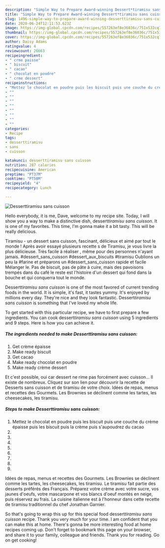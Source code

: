 ```yaml
---
description: "Simple Way to Prepare Award-winning Dessert*tiramisu sans cuisson*"
title: "Simple Way to Prepare Award-winning Dessert*tiramisu sans cuisson*"
slug: 1496-simple-way-to-prepare-award-winning-desserttiramisu-sans-cuisson
date: 2020-06-24T12:11:53.623Z
image: https://img-global.cpcdn.com/recipes/557263ef8e36036c/751x532cq70/desserttiramisu-sans-cuisson-photo-principale-de-la-recette.jpg
thumbnail: https://img-global.cpcdn.com/recipes/557263ef8e36036c/751x532cq70/desserttiramisu-sans-cuisson-photo-principale-de-la-recette.jpg
cover: https://img-global.cpcdn.com/recipes/557263ef8e36036c/751x532cq70/desserttiramisu-sans-cuisson-photo-principale-de-la-recette.jpg
author: Daisy Adams
ratingvalue: 4
reviewcount: 26663
recipeingredient:
- " crme paisse"
- " biscuit"
- " cacao"
- " chocolat en poudre"
- " crme dessert"
recipeinstructions:
- "Mettez le chocolat en poudre puis les biscuit puis une couche du crème épaisse puis les biscuit puis la crème puis s&#39;aupoudrez du cacao"
- ""
- ""
- ""
- ""
- ""
- ""
- ""
- ""
categories:
- Recipe
tags:
- desserttiramisu
- sans
- cuisson

katakunci: desserttiramisu sans cuisson 
nutrition: 287 calories
recipecuisine: American
preptime: "PT37M"
cooktime: "PT50M"
recipeyield: "4"
recipecategory: Lunch

---
```



![Dessert*tiramisu sans cuisson*](https://img-global.cpcdn.com/recipes/557263ef8e36036c/751x532cq70/desserttiramisu-sans-cuisson-photo-principale-de-la-recette.jpg)

Hello everybody, it is me, Dave, welcome to my recipe site. Today, I will show you a way to make a distinctive dish, dessert*tiramisu sans cuisson*. It is one of my favorites. This time, I'm gonna make it a bit tasty. This will be really delicious.

Tiramisu - un dessert sans cuisson, fascinant, délicieux et aimé par tout le monde ! Après avoir essayé plusieurs recette s de Tiramisu, je vous livre la plus délicieuse. Très facile à réaliser , même pour des personnes n&#39;ayant jamais. #dessert_sans_cuisson #dessert_aux_biscuits #tiramisu Oublions un peu la #farine et préparons un #dessert_sans_cuisson rapide et facile Mélanger le. Pas de biscuit, pas de pâte à cuire, mais des pavoisons trempés dans du café le reste est l&#39;histoire d&#39;un dessert qui fond dans la bouche et qui conquerra tout le monde.

Dessert*tiramisu sans cuisson* is one of the most favored of current trending foods in the world. It is simple, it's fast, it tastes yummy. It's enjoyed by millions every day. They're nice and they look fantastic. Dessert*tiramisu sans cuisson* is something that I've loved my whole life.


To get started with this particular recipe, we have to first prepare a few ingredients. You can cook dessert*tiramisu sans cuisson* using 5 ingredients and 9 steps. Here is how you can achieve it.

<!--inarticleads1-->

##### The ingredients needed to make Dessert*tiramisu sans cuisson*:

1. Get  crème épaisse
1. Make ready  biscuit
1. Get  cacao
1. Make ready  chocolat en poudre
1. Make ready  crème dessert


Et c&#39;est possible, oui car dessert ne rime pas forcément avec cuisson… Il existe de nombreux. Cliquez sur son lien pour découvrir la recette de Desserts sans cuisson et de tiramisu de votre choix. Idées de repas, menus et recettes des Gourmets. Les Brownies se déclinent comme les tartes, les cheesecakes, les tiramisu. 

<!--inarticleads2-->

##### Steps to make Dessert*tiramisu sans cuisson*:

1. Mettez le chocolat en poudre puis les biscuit puis une couche du crème épaisse puis les biscuit puis la crème puis s&#39;aupoudrez du cacao
1. 
1. 
1. 
1. 
1. 
1. 
1. 
1. 


Idées de repas, menus et recettes des Gourmets. Les Brownies se déclinent comme les tartes, les cheesecakes, les tiramisu. Le tiramisu fait partie des desserts préférés des Français. Préparez votre crème avec votre sucre, vos jaunes d&#39;oeufs, votre mascarpone et vos blancs d&#39;oeuf montés en neige, puis réservez au frais. La cuisine italienne est à l&#39;honneur dans cette recette de tiramisu traditionnel du chef Jonathan Garnier. 

So that's going to wrap this up for this special food dessert*tiramisu sans cuisson* recipe. Thank you very much for your time. I am confident that you can make this at home. There's gonna be more interesting food at home recipes coming up. Don't forget to bookmark this page on your browser, and share it to your family, colleague and friends. Thank you for reading. Go on get cooking!
